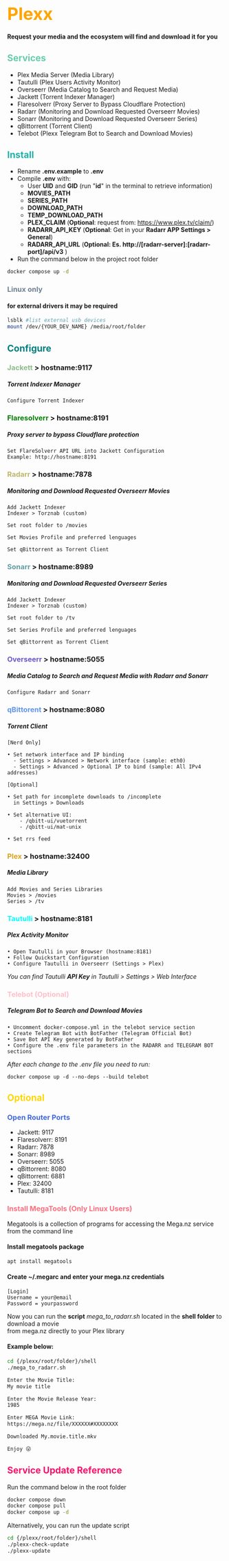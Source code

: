 # <span style="color:orange; font-size:40px">Plexx</span>
#### Request your media and the ecosystem will find and download it for you

## <span style="color:MediumAquamarine">Services</span>
- Plex Media Server (Media Library)
- Tautulli (Plex Users Activity Monitor)
- Overseerr (Media Catalog to Search and Request Media)
- Jackett (Torrent Indexer Manager)
- Flaresolverr (Proxy Server to Bypass Cloudflare Protection)
- Radarr (Monitoring and Download Requested Overseerr Movies)
- Sonarr (Monitoring and Download Requested Overseerr Series)
- qBittorrent (Torrent Client)
- Telebot (Plexx Telegram Bot to Search and Download Movies)

## <span style="color:LightSeaGreen">Install</span>
- Rename <b>.env.example</b> to <b>.env</b>
- Compile <b>.env</b> with:
   - User <b>UID</b> and <b>GID</b> (run "<b>id</b>" in the terminal to retrieve information)
   - <b>MOVIES_PATH</b>
   - <b>SERIES_PATH</b>
   - <b>DOWNLOAD_PATH</b>
   - <b>TEMP_DOWNLOAD_PATH</b>
   - <b>PLEX_CLAIM</b> (<b>Optional</b>: request from: https://www.plex.tv/claim/)
   - <b>RADARR_API_KEY</b> (<b>Optional</b>: Get in your <b>Radarr APP Settings > General</b>)
   - <b>RADARR_API_URL</b> (<b>Optional: Es. http://[radarr-server]:[radarr-port]/api/v3</b> )
- Run the command below in the project root folder

```bash
docker compose up -d
```

### <span style="color:SlateGray">Linux only</span>
#### for external drivers it may be required
```bash
lsblk #list external usb devices
mount /dev/{YOUR_DEV_NAME} /media/root/folder 
```

## <span style="color:Teal">Configure</span>

### <span style="color:DarkSeaGreen">Jackett</span> > hostname:9117
##### Torrent Indexer Manager
```
Configure Torrent Indexer
```

### <span style="color:Green">Flaresolverr</span> > hostname:8191
##### Proxy server to bypass Cloudflare protection
```
Set FlareSolverr API URL into Jackett Configuration
Example: http://hostname:8191
```

### <span style="color:DarkKhaki">Radarr</span> > hostname:7878
##### Monitoring and Download Requested Overseerr Movies
```
Add Jackett Indexer
Indexer > Torznab (custom)
```
```
Set root folder to /movies
```
```
Set Movies Profile and preferred lenguages 
```
```
Set qBittorrent as Torrent Client
```

### <span style="color:CadetBlue">Sonarr</span> > hostname:8989
##### Monitoring and Download Requested Overseerr Series 
```
Add Jackett Indexer
Indexer > Torznab (custom)
```
```
Set root folder to /tv
```
```
Set Series Profile and preferred lenguages 
```
```
Set qBittorrent as Torrent Client
```

### <span style="color:SlateBlue">Overseerr</span> > hostname:5055
##### Media Catalog to Search and Request Media with Radarr and Sonarr
```
Configure Radarr and Sonarr 
```

### <span style="color:CornflowerBlue">qBittorent</span> > hostname:8080
##### Torrent Client
```
[Nerd Only]

• Set network interface and IP binding
  - Settings > Advanced > Network interface (sample: eth0)
  - Settings > Advanced > Optional IP to bind (sample: All IPv4 addresses)
```
```
[Optional]

• Set path for incomplete downloads to /incomplete
  in Settings > Downloads
  
• Set alternative UI:
    - /qbitt-ui/vuetorrent
    - /qbitt-ui/mat-unix

• Set rrs feed
```

### <span style="color:Goldenrod">Plex</span> > hostname:32400
##### Media Library
```
Add Movies and Series Libraries
Movies > /movies
Series > /tv
```

### <span style="color:Cyan">Tautulli</span> > hostname:8181
##### Plex Activity Monitor
```
• Open Tautulli in your Browser (hostname:8181)
• Follow Quickstart Configuration 
• Configure Tautulli in Overseerr (Settings > Plex)
```
<i>You can find Tautulli <b>API Key</b> in Tautulli > Settings > Web Interface</i>

### <span style="color:Pink">Telebot (Optional)</span>
##### Telegram Bot to Search and Download Movies
```
• Uncomment docker-compose.yml in the telebot service section
• Create Telegram Bot with BotFather (Telegram Official Bot)
• Save Bot API Key generated by BotFather
• Configure the .env file parameters in the RADARR and TELEGRAM BOT sections
```
<i>After each change to the .env file you need to run:</i>
```
docker compose up -d --no-deps --build telebot
```

## <span style="color:Gold">Optional</span>

### <span style="color:RoyalBlue">Open Router Ports</span>
- Jackett: 9117
- Flaresolverr: 8191
- Radarr: 7878
- Sonarr: 8989
- Overseerr: 5055
- qBittorrent: 8080
- qBittorrent: 6881
- Plex: 32400
- Tautulli: 8181

### <span style="color:#ff6f7f">Install MegaTools (Only Linux Users)</span>
Megatools is a collection of programs for accessing the Mega.nz service from the command line

#### Install megatools package
```bash
apt install megatools
```

#### Create ~/.megarc and enter your mega.nz credentials
```
[Login]
Username = your@email
Password = yourpassword
```
Now you can run the <b>script</b> <i>mega_to_radarr.sh</i> located in the <b>shell folder</b> to download a movie<br>
from mega.nz directly to your Plex library

#### Example below:
```bash
cd {/plexx/root/folder}/shell
./mega_to_radarr.sh 

Enter the Movie Title:
My movie title

Enter the Movie Release Year:
1985

Enter MEGA Movie Link:
https://mega.nz/file/XXXXXX#XXXXXXXX

Downloaded My.movie.title.mkv

Enjoy 😜
```

## <span style="color:#ff1269">Service Update Reference</span>

Run the command below in the root folder
```bash
docker compose down
docker compose pull
docker compose up -d
```

Alternatively, you can run the update script
```bash
cd {/plexx/root/folder}/shell
./plexx-check-update
./plexx-update
```